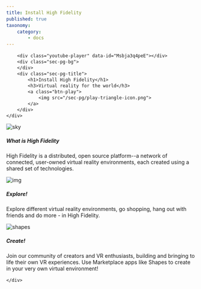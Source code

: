 ```yaml
---
title: Install High Fidelity
published: true
taxonomy:
    category:
        - docs
---
```


<!--While modifying the content of this page, ensure to only replace the text and image and video URL information. Contact Nimisha to make changes to the design. -->





<div class="video-container">
	<div class="area-holder">
	</div>
	<div class="area-content">
		
		<div class="youtube-player" data-id="Msbja3q4peE"></div>
		<div class="sec-pg-bg">
		</div>
		<div class="sec-pg-title">
			<h1>Install High Fidelity</h1>
			<h3>Virtual reality for the world</h3>
			<a class="btn-play">
				<img src="/sec-pg/play-triangle-icon.png">
			</a>
		</div>
	</div>

</div>

<div id="sec-pg-body-1" class="sec-pg-content content-reversed">
	<div class="container">
		<div class="sec-pg-image">
			<img src="/sec-pg/install/sky-terminal.jpg" alt="sky" title="Sky Terminal" >
		</div>
		<div class="sec-pg-text">
			<h5>What is High Fidelity</h5>
			<p>High Fidelity is a distributed, open source platform--a network of connected, user-owned virtual reality environments, each created using a shared set of technologies. </p>
		</div>
	</div>
</div>
<div id="sec-pg-body-2" class="sec-pg-content">
	<div class="container">
		<div class="sec-pg-image">
			<img src="/sec-pg/install/img01.jpg" alt="img" title="Img">
		</div>
		<div class="sec-pg-text">
			<h5>Explore!</h5>
			<p>Explore different virtual reality environments, go shopping, hang out with friends and do more - in High Fidelity.</p>
		</div>
	</div>
</div>
<div id="sec-pg-body-3" class="sec-pg-content content-reversed">
	<div class="container">
		<div class="sec-pg-image">
			<img src="/sec-pg/install/shapes.jpg" alt="shapes" title="shapes">
		</div>
		<div class="sec-pg-text">
			<h5>Create!</h5>
			<p>Join our community of creators and VR enthusiasts, building and bringing to life their own VR experiences. Use Marketplace apps like Shapes to create in your very own virtual environment!</p>
		</div>
		
	</div>
</div>

